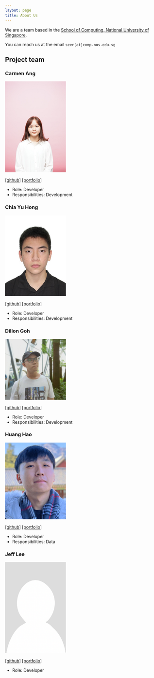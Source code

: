 ```yaml
---
layout: page
title: About Us
---
```


We are a team based in the [School of Computing, National University of Singapore](http://www.comp.nus.edu.sg).

You can reach us at the email `seer[at]comp.nus.edu.sg`

## Project team

### Carmen Ang

<img src="images/carmen-ang.jpg" width="200px">

[[github](https://github.com/cmang12)]
[[portfolio](team/cmang12.md)]

* Role: Developer
* Responsibilities: Development

### Chia Yu Hong

<img src="images/chia-yh.png" width="200px">

[[github](https://github.com/chia-yh)]
[[portfolio](team/chia-yh.md)]

* Role: Developer
* Responsibilities: Development

### Dillon Goh

<img src="images/dillongoh.png" width="200px">

[[github](http://github.com/dillongoh)] [[portfolio](team/dillongoh.md)]

* Role: Developer
* Responsibilities: Development

### Huang Hao

<img src="images/huanghao1998.png" width="200px">

[[github](http://github.com/huanghao1998)]
[[portfolio](team/huanghao1998.md)]

* Role: Developer
* Responsibilities: Data

### Jeff Lee

<img src="images/nus-jeff.png" width="200px">

[[github](http://github.com/nus-jeff)]
[[portfolio](team/nus-jeff.md)]

* Role: Developer
